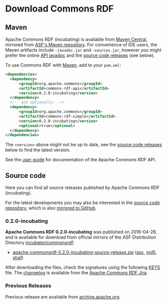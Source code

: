 <!--

    Licensed to the Apache Software Foundation (ASF) under one
    or more contributor license agreements. See the NOTICE file
    distributed with this work for additional information
    regarding copyright ownership. The ASF licenses this file
    to you under the Apache License, Version 2.0 (the
    "License"); you may not use this file except in compliance
    with the License.  You may obtain a copy of the License at

        http://www.apache.org/licenses/LICENSE-2.0

    Unless required by applicable law or agreed to in writing, software
    distributed under the License is distributed on an "AS IS" BASIS,
    WITHOUT WARRANTIES OR CONDITIONS OF ANY KIND, either express or implied.
    See the License for the specific language governing permissions and
    limitations under the License.

-->

# Download Commons RDF


## Maven

Apache Commons RDF (incubating) is available from
[Maven Central](http://central.maven.org/maven2/org/apache/commons/commons-rdf-api/),
mirrored from
[ASF's Maven repository](https://repository.apache.org/content/repositories/releases/org/apache/commons/commons-rdf-api/).
For convenience of IDE users, the Maven artifacts include `-javadoc.jar` and
`-sources.jar`, however you might prefer the
online [API javadoc](apidocs/)
and the [source code releases](#Source_code) (see below).

To use Commons RDF with [Maven](https://maven.apache.org/), add to your `pom.xml`:

```xml
<dependencies>
  <dependency>
      <groupId>org.apache.commons</groupId>
      <artifactId>commons-rdf-api</artifactId>
      <version>0.2.0-incubating</version>
  </dependency>
  <!-- and optionally: -->
  <dependency>
      <groupId>org.apache.commons</groupId>
      <artifactId>commons-rdf-simple</artifactId>
      <version>0.2.0-incubating</version>
      <optional>true</optional>
  </dependency>
</dependencies>
```

The `<version>` above might not be up to date,
see the [source code releases](#Source_code) below to find the latest version.

See the [user guide](userguide.html) for documentation of the
Apache Commons RDF API.  

## Source code

Here you can find all source releases published by Apache Commons RDF (incubating).

For the latest developments
you may also be interested in the [source code repository](source-repository.html),
which is also [mirrored to GitHub](http://github.com/apache/incubator-commonsrdf).

### 0.2.0-incubating

**Apache Commons RDF 0.2.0-incubating** was published on 2016-04-28, and is available for download
from official mirrors of the
ASF Distribution Directory [incubator/commonsrdf](https://www.apache.org/dyn/closer.lua/incubator/commonsrdf/0.2.0-incubating/):

* [apache-commonsrdf-0.2.0-incubating-source-release.zip](https://www.apache.org/dyn/closer.lua/incubator/commonsrdf/0.2.0-incubating/apache-commonsrdf-0.2.0-incubating-source-release.zip)
  ([asc](https://www.apache.org/dist/incubator/commonsrdf/0.2.0-incubating/apache-commonsrdf-0.2.0-incubating-source-release.zip.asc),
  [md5](https://www.apache.org/dist/incubator/commonsrdf/0.2.0-incubating/apache-commonsrdf-0.2.0-incubating-source-release.zip.md5),
  [sha1](https://www.apache.org/dist/incubator/commonsrdf/0.2.0-incubating/apache-commonsrdf-0.2.0-incubating-source-release.zip.sha1))

After downloading the files, check the signatures using the following [KEYS](https://www.apache.org/dist/incubator/commonsrdf/KEYS)
file. The [changelog](https://s.apache.org/0.2.0-incubating)
is available from the [Apache Commons RDF Jira](https://issues.apache.org/jira/browse/COMMONSRDF).

### Previous Releases

Previous release are available from [archive.apache.org](https://archive.apache.org/dist/incubator/commonsrdf/).
